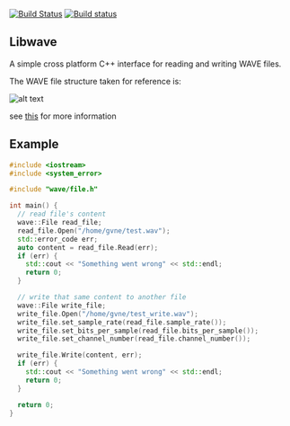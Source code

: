 [![Build Status](https://travis-ci.org/audionamix/wave.svg?branch=master)](https://travis-ci.org/audionamix/wave)
[![Build status](https://ci.appveyor.com/api/projects/status/0gja3xsvxa79kjm0?svg=true)](https://ci.appveyor.com/project/Audionamix/wave)


## Libwave
A simple cross platform C++ interface for reading and writing WAVE files.

The WAVE file structure taken for reference is:

![alt text](http://i.stack.imgur.com/ITplE.gif)

see [this](http://stackoverflow.com/questions/13660777/c-reading-the-data-part-of-a-wav-file) for more information


## Example
~~~~~~~~~~cpp
#include <iostream>
#include <system_error>

#include "wave/file.h"

int main() {
  // read file's content
  wave::File read_file;
  read_file.Open("/home/gvne/test.wav");
  std::error_code err;
  auto content = read_file.Read(err);
  if (err) {
    std::cout << "Something went wrong" << std::endl;
    return 0;
  }

  // write that same content to another file
  wave::File write_file;
  write_file.Open("/home/gvne/test_write.wav");
  write_file.set_sample_rate(read_file.sample_rate());
  write_file.set_bits_per_sample(read_file.bits_per_sample());
  write_file.set_channel_number(read_file.channel_number());

  write_file.Write(content, err);
  if (err) {
    std::cout << "Something went wrong" << std::endl;
    return 0;
  }

  return 0;
}
~~~~~~~~~~
